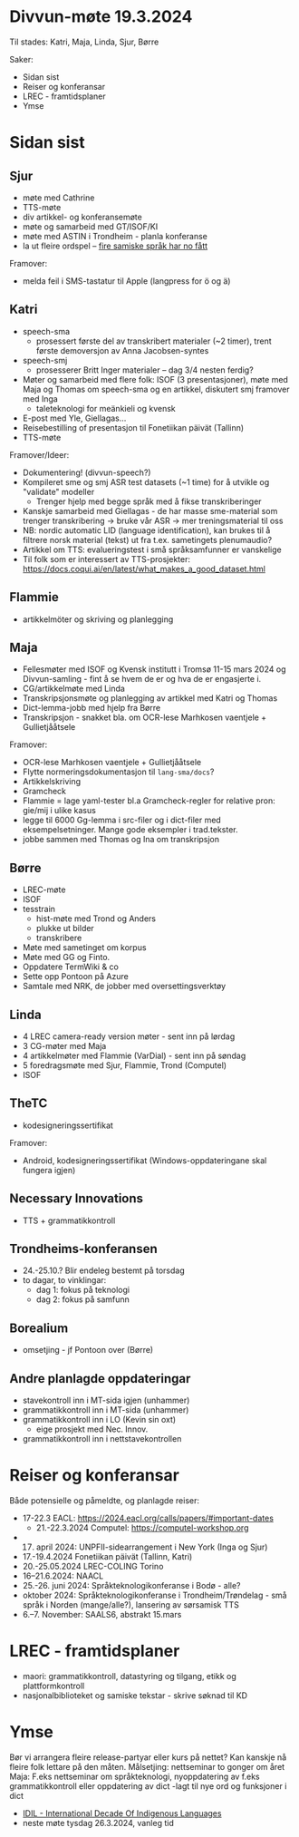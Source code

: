 # Divvun-møte 19.3.2024

Til stades: Katri, Maja, Linda, Sjur, Børre

Saker:

- Sidan sist
- Reiser og konferansar
- LREC - framtidsplaner
- Ymse

# Sidan sist


## Sjur

- møte med Cathrine
- TTS-møte
- div artikkel- og konferansemøte
- møte og samarbeid med GT/ISOF/KI
- møte med ASTIN i Trondheim - planla konferanse
- la ut fleire ordspel – [fire samiske språk har no fått](https://giellalt.github.io/Games.html)

Framover:
- melda feil i SMS-tastatur til Apple (langpress for ö og ä)

## Katri

- speech-sma
    - prosessert første del av transkribert materialer (~2 timer), trent første demoversjon av Anna Jacobsen-syntes
- speech-smj
    - prosesserer Britt Inger materialer – dag 3/4 nesten ferdig?
- Møter og samarbeid med flere folk: ISOF (3 presentasjoner), møte med Maja og Thomas om speech-sma og en artikkel, diskutert smj framover med Inga
    - taleteknologi for meänkieli og kvensk
- E-post med Yle, Giellagas...
- Reisebestilling of presentasjon til Fonetiikan päivät (Tallinn)
- TTS-møte

Framover/Ideer:

- Dokumentering! (divvun-speech?)
- Kompileret sme og smj ASR test datasets (~1 time) for å utvikle og "validate" modeller
  - Trenger hjelp med begge språk med å fikse transkriberinger
- Kanskje samarbeid med Giellagas - de har masse sme-material som trenger transkribering -> bruke vår ASR -> mer treningsmaterial til oss
- NB: nordic automatic LID (language identification), kan brukes til å filtrere norsk material (tekst) ut fra t.ex. sametingets plenumaudio?
- Artikkel om TTS: evalueringstest i små språksamfunner er vanskelige
- Til folk som er interessert av TTS-prosjekter: <https://docs.coqui.ai/en/latest/what_makes_a_good_dataset.html>

## Flammie

- artikkelmöter og skriving og planlegging

## Maja

- Fellesmøter med ISOF og Kvensk institutt i Tromsø 11-15 mars 2024 og Divvun-samling - fint å se hvem de er og hva de er engasjerte i.
- CG/artikkelmøte med Linda
- Transkripsjonsmøte og planlegging av artikkel med Katri og Thomas
- Dict-lemma-jobb med hjelp fra Børre 
- Transkripsjon - snakket bla. om OCR-lese Marhkosen vaentjele + Gullietjååtsele
 
Framover:
- OCR-lese Marhkosen vaentjele + Gullietjååtsele
- Flytte normeringsdokumentasjon til `lang-sma/docs`?
- Artikkelskriving
- Gramcheck
- Flammie = lage yaml-tester bl.a Gramcheck-regler for relative pron: gie/mij i ulike kasus
- legge til 6000 Gg-lemma i src-filer og i dict-filer med eksempelsetninger. Mange gode eksempler i trad.tekster.
- jobbe sammen med Thomas og Ina om transkripsjon

## Børre

- LREC-møte
- ISOF
- tesstrain
  - hist-møte med Trond og Anders
  - plukke ut bilder
  - transkribere
- Møte med sametinget om korpus
- Møte med GG og Finto.
- Oppdatere TermWiki & co
- Sette opp Pontoon på Azure
- Samtale med NRK, de jobber med oversettingsverktøy

## Linda

- 4 LREC camera-ready version møter - sent inn på lørdag
- 3 CG-møter med Maja
- 4 artikkelmøter med Flammie (VarDial) - sent inn på søndag
- 5 foredragsmøte med Sjur, Flammie, Trond (Computel)
- ISOF

## TheTC

- kodesigneringssertifikat

Framover:

- Android, kodesigneringssertifikat (Windows-oppdateringane skal fungera igjen)

## Necessary Innovations

- TTS + grammatikkontroll

## Trondheims-konferansen

- 24.-25.10.? Blir endeleg bestemt på torsdag
- to dagar, to vinklingar:
    - dag 1: fokus på teknologi
    - dag 2: fokus på samfunn

## Borealium

- omsetjing - jf Pontoon over (Børre)

## Andre planlagde oppdateringar

- stavekontroll inn i MT-sida igjen (unhammer)
- grammatikkontroll inn i MT-sida (unhammer)
- grammatikkontroll inn i LO (Kevin sin oxt)
  - eige prosjekt med Nec. Innov.
- grammatikkontroll inn i nettstavekontrollen

# Reiser og konferansar

Både potensielle og påmeldte, og planlagde reiser:

- 17-22.3 EACL: <https://2024.eacl.org/calls/papers/#important-dates>
    - 21.-22.3.2024 Computel: <https://computel-workshop.org>
- 17. april 2024: UNPFII-sidearrangement i New York (Inga og Sjur)
- 17.-19.4.2024 Fonetiikan päivät (Tallinn, Katri)
- 20.-25.05.2024 LREC-COLING Torino
- 16–21.6.2024: NAACL
- 25.-26. juni 2024: Språkteknologikonferanse i Bodø - alle?
- oktober 2024: Språkteknologikonferanse i Trondheim/Trøndelag - små språk i Norden (mange/alle?), lansering av sørsamisk TTS
- 6.–7. November: SAALS6, abstrakt 15.mars

# LREC - framtidsplaner

- maori: grammatikkontroll, datastyring og tilgang, etikk og plattformkontroll
- nasjonalbiblioteket og samiske tekstar - skrive søknad til KD

# Ymse

Bør vi arrangera fleire release-partyar eller kurs på nettet? Kan kanskje nå fleire folk lettare på den måten. Målsetjing: nettseminar to gonger om året
Maja: F.eks nettseminar om språkteknologi, nyoppdatering av f.eks grammatikkontroll eller oppdatering av dict -lagt til nye ord og funksjoner i dict

- [IDIL - International Decade Of Indigenous Languages](https://fpcc.ca/stories/the-decade-of-indigenous-languages/)
- neste møte tysdag 26.3.2024, vanleg tid
